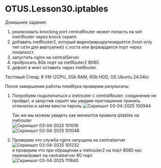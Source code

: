 # OTUS.Lesson30.iptables
Домашнее задание:
1) реализовать knocking port
centralRouter может попасть на ssh inetrRouter через knock скрипт.
2) добавить inetRouter2, который виден(маршрутизируется (host-only тип сети для виртуалки)) с хоста или форвардится порт через локалхост.
3) запустить nginx на centralServer.
4) пробросить 80й порт на inetRouter2 8080.
5) дефолт в инет оставить через inetRouter.

Тестовый Стенд: 8 VM (2CPU, 2Gb RAM, 6Gb HDD, OS Ubuntu 24.04s)

После завершения работы плейбука проверим результаты:

1) Попробуем подключиться к inetrouter с centralRouter, соединение не пройдет, и запустив скрипт мы увидим приглашение принять отпечаток и затем ввести пароль
   ![Скриншот 03-04-2025 100944](https://github.com/user-attachments/assets/989ba5ca-2638-4053-8736-b6e5912b17f4)

   Так же мы можем увидеть как меняются правила iptables на inetrouter  
  ![Скриншот 03-04-2025 101016](https://github.com/user-attachments/assets/95c9728b-c819-445e-85a5-10a07e8efbf6)  
  ![Скриншот 03-04-2025 101048](https://github.com/user-attachments/assets/b2d4764c-a42f-445f-bd47-049f46b8083c)  
  
2) Проверим что служба nginx запущена на centralserver  
     ![Скриншот 03-04-2025 101232](https://github.com/user-attachments/assets/5d3b2805-8984-4132-b034-90003f5a4bc3)  
   и проверим что при обращении к inetrouter2 на порт 8080 нас перенаправит на centralserver 80 порт  
   ![Скриншот 03-04-2025 111840](https://github.com/user-attachments/assets/b1aab8ec-de97-40f9-bb9c-286c008bde57)  







